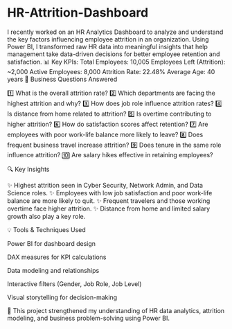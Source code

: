 # HR-Attrition-Dashboard

I recently worked on an HR Analytics Dashboard to analyze and understand the key factors
influencing employee attrition in an organization.
Using Power BI, I transformed raw HR data into meaningful insights that help management
take data-driven decisions for better employee retention and satisfaction.
📊 Key KPIs:
Total Employees: 10,005
Employees Left (Attrition): ~2,000
Active Employees: 8,000
Attrition Rate: 22.48%
Average Age: 40 years
🧠 Business Questions Answered

1️⃣ What is the overall attrition rate?
2️⃣ Which departments are facing the highest attrition and why?
3️⃣ How does job role influence attrition rates?
4️⃣ Is distance from home related to attrition?
5️⃣ Is overtime contributing to higher attrition?
6️⃣ How do satisfaction scores affect retention?
7️⃣ Are employees with poor work-life balance more likely to leave?
8️⃣ Does frequent business travel increase attrition?
9️⃣ Does tenure in the same role influence attrition?
🔟 Are salary hikes effective in retaining employees?

🔍 Key Insights

✨ Highest attrition seen in Cyber Security, Network Admin, and Data Science roles.
✨ Employees with low job satisfaction and poor work-life balance are more likely to quit.
✨ Frequent travelers and those working overtime face higher attrition.
✨ Distance from home and limited salary growth also play a key role.

💡 Tools & Techniques Used

Power BI for dashboard design

DAX measures for KPI calculations

Data modeling and relationships

Interactive filters (Gender, Job Role, Job Level)

Visual storytelling for decision-making

🎯 This project strengthened my understanding of HR data analytics, attrition modeling, and business problem-solving using Power BI.

